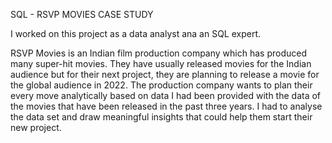 SQL - RSVP MOVIES CASE STUDY

I worked on this project as a data analyst ana an SQL expert.

RSVP Movies is an Indian film production company which has produced many super-hit movies.
They have usually released movies for the Indian audience but for their next project, they are planning to release a movie for the global audience in 2022.
The production company wants to plan their every move analytically based on data 
I had been provided with the data of the movies that have been released in the past three years.
I had to analyse the data set and draw meaningful insights that could help them start their new project. 
